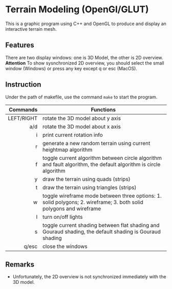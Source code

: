 # Terrain Modeling (OpenGl/GLUT)
This is a graphic program using C++ and OpenGL to produce and display an interactive terrain mesh.

## Features
There are two display windows: one is 3D Model, the other is 2D overview.
**Attention** To show sysnchronized 2D overview, you should select the small window (Windows) or press any key except q or esc (MacOS).

## Instruction
Under the path of makefile, use the command `make` to start the program.

| Commands | Functions |
|----------:|-----------|
| LEFT/RIGHT | rotate the 3D model about y axis |
| a/d | rotate the 3D model about x axis |
| i | print current rotation info |
| r | generate a new random terrain using current heightmap algorithm |
| f | toggle current algorithm between circle algorithm and fault algorithm, the default algorithm is circle algorithm |
| y | draw the terrain using quads (strips) |
| t | draw the terrain using triangles (strips) |
| w | toggle wireframe mode between three options: 1. solid polygons; 2. wireframe; 3. both solid polygons and wireframe |
| l | turn on/off lights |
| s | toggle current shading between flat shading and Gouraud shading, the default shading is Gouraud shading |
| q/esc | close the windows |

## Remarks
- Unfortunately, the 2D overview is not synchronized immediately with the 3D model.

